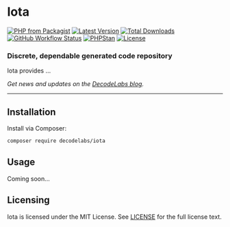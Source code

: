 # Iota

[![PHP from Packagist](https://img.shields.io/packagist/php-v/decodelabs/iota?style=flat)](https://packagist.org/packages/decodelabs/iota)
[![Latest Version](https://img.shields.io/packagist/v/decodelabs/iota.svg?style=flat)](https://packagist.org/packages/decodelabs/iota)
[![Total Downloads](https://img.shields.io/packagist/dt/decodelabs/iota.svg?style=flat)](https://packagist.org/packages/decodelabs/iota)
[![GitHub Workflow Status](https://img.shields.io/github/actions/workflow/status/decodelabs/iota/integrate.yml?branch=develop)](https://github.com/decodelabs/iota/actions/workflows/integrate.yml)
[![PHPStan](https://img.shields.io/badge/PHPStan-enabled-44CC11.svg?longCache=true&style=flat)](https://github.com/phpstan/phpstan)
[![License](https://img.shields.io/packagist/l/decodelabs/iota?style=flat)](https://packagist.org/packages/decodelabs/iota)

### Discrete, dependable generated code repository

Iota provides ...

_Get news and updates on the [DecodeLabs blog](https://blog.decodelabs.com)._

---

## Installation

Install via Composer:

```bash
composer require decodelabs/iota
```

## Usage

Coming soon...

## Licensing

Iota is licensed under the MIT License. See [LICENSE](./LICENSE) for the full license text.
